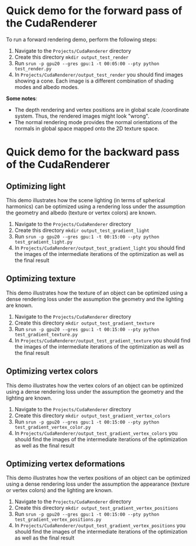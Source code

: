 # Quick demo for the forward pass of the CudaRenderer
To run a forward rendering demo, perform the following steps:
1. Navigate to the `Projects/CudaRenderer` directory
2. Create this directory `mkdir output_test_render`
3. Run `srun -p gpu20 --gres gpu:1 -t 00:05:00 --pty python test_render.py`
4. In `Projects/CudaRenderer/output_test_render` you should find images showing a cone. Each image is a different combination of shading modes and albedo modes.

**Some notes**:
- The depth rendering and vertex positions are in global scale /coordinate system. Thus, the rendered images might look "wrong".
- The normal rendering mode provides the normal orientations of the normals in global space mapped onto the 2D texture space.

# Quick demo for the backward pass of the CudaRenderer

## Optimizing light
This demo illustrates how the scene lighting (in terms of spherical harmonics) can be optimized using a rendering loss under the assumption the geometry and albedo (texture or vertex colors) are known.
1. Navigate to the `Projects/CudaRenderer` directory
2. Create this directory `mkdir output_test_gradient_light`
3. Run `srun -p gpu20 --gres gpu:1 -t 00:15:00 --pty python test_gradient_light.py`
4. In `Projects/CudaRenderer/output_test_gradient_light` you should find the images of the intermediate iterations of the optimization as well as the final result

## Optimizing texture
This demo illustrates how the texture of an object can be optimized using a dense rendering loss under the assumption the geometry and the lighting are known.
1. Navigate to the `Projects/CudaRenderer` directory
2. Create this directory `mkdir output_test_gradient_texture`
3. Run `srun -p gpu20 --gres gpu:1 -t 00:15:00 --pty python test_gradient_texture.py`
4. In `Projects/CudaRenderer/output_test_gradient_texture` you should find the images of the intermediate iterations of the optimization as well as the final result

## Optimizing vertex colors
This demo illustrates how the vertex colors of an object can be optimized using a dense rendering loss under the assumption the geometry and the lighting are known.

1. Navigate to the `Projects/CudaRenderer` directory
2. Create this directory `mkdir output_test_gradient_vertex_colors`
3. Run `srun -p gpu20 --gres gpu:1 -t 00:15:00 --pty python test_gradient_vertex_color.py`
4. In `Projects/CudaRenderer/output_test_gradient_vertex_colors` you should find the images of the intermediate iterations of the optimization as well as the final result

## Optimizing vertex deformations
This demo illustrates how the vertex positions of an object can be optimized using a dense rendering loss under the assumption the appearance (texture or vertex colors) and the lighting are known.

1. Navigate to the `Projects/CudaRenderer` directory
2. Create this directory `mkdir output_test_gradient_vertex_positions`
3. Run `srun -p gpu20 --gres gpu:1 -t 00:15:00 --pty python test_gradient_vertex_positions.py`
4. In `Projects/CudaRenderer/output_test_gradient_vertex_positions` you should find the images of the intermediate iterations of the optimization as well as the final result
